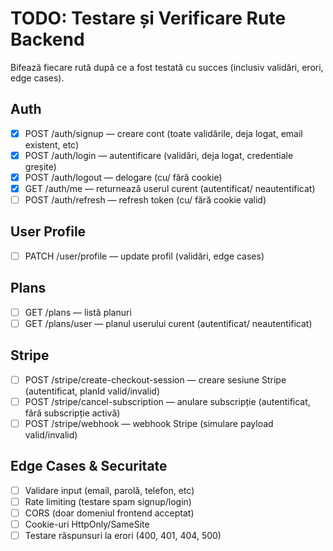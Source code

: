 # TODO: Testare și Verificare Rute Backend

Bifează fiecare rută după ce a fost testată cu succes (inclusiv validări, erori, edge cases).

## Auth

- [X]  POST /auth/signup — creare cont (toate validările, deja logat, email existent, etc)
- [X]  POST /auth/login — autentificare (validări, deja logat, credentiale greșite)
- [X]  POST /auth/logout — delogare (cu/ fără cookie)
- [X]  GET /auth/me — returnează userul curent (autentificat/ neautentificat)
- [ ]  POST /auth/refresh — refresh token (cu/ fără cookie valid)

## User Profile

- [ ]  PATCH /user/profile — update profil (validări, edge cases)

## Plans

- [ ]  GET /plans — listă planuri
- [ ]  GET /plans/user — planul userului curent (autentificat/ neautentificat)

## Stripe

- [ ]  POST /stripe/create-checkout-session — creare sesiune Stripe (autentificat, planId valid/invalid)
- [ ]  POST /stripe/cancel-subscription — anulare subscripție (autentificat, fără subscripție activă)
- [ ]  POST /stripe/webhook — webhook Stripe (simulare payload valid/invalid)

## Edge Cases & Securitate

- [ ]  Validare input (email, parolă, telefon, etc)
- [ ]  Rate limiting (testare spam signup/login)
- [ ]  CORS (doar domeniul frontend acceptat)
- [ ]  Cookie-uri HttpOnly/SameSite
- [ ]  Testare răspunsuri la erori (400, 401, 404, 500)
